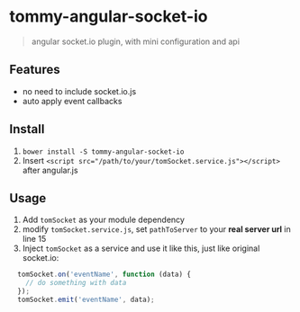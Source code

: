 # tommy-angular-socket-io

> angular socket.io plugin, with mini configuration and api

## Features
- no need to include socket.io.js
- auto apply event callbacks

## Install
1. `bower install -S tommy-angular-socket-io`
2. Insert `<script src="/path/to/your/tomSocket.service.js"></script>` after angular.js

## Usage
1. Add `tomSocket` as your module dependency
2. modify `tomSocket.service.js`, set `pathToServer` to your __real server url__ in line 15
3. Inject `tomSocket` as a service and use it like this, just like original socket.io:
```javascript
  tomSocket.on('eventName', function (data) {
    // do something with data
  });
  tomSocket.emit('eventName', data);
```
